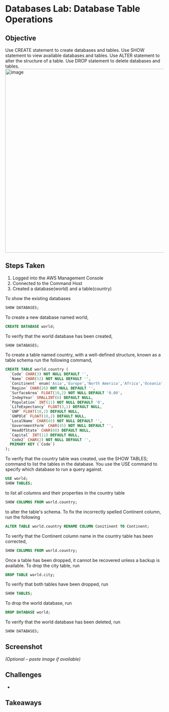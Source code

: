 # Databases Lab: Database Table Operations

## Objective
Use CREATE statement to create databases and tables. Use SHOW statement to view available databases and tables. Use ALTER statement to alter the structure of a table. Use DROP statement to delete databases and tables.
<img width="718" height="584" alt="image" src="https://github.com/user-attachments/assets/7aa21a23-401b-49d3-bef0-1ef7a87e1d2d" />


## Steps Taken
1. Logged into the AWS Management Console
2. Connected to the Command Host
3. Created a database(world) and a table(country)

To show the existing databases
```sql
SHOW DATABASES;
```
To create a new database named world,
```sql
CREATE DATABASE world;
```
To verify that the world database has been created,
```sql
SHOW DATABASES;
```
To create a table named country, with a well-defined structure, known as a table schema run the following command,
```sql
CREATE TABLE world.country (
  `Code` CHAR(3) NOT NULL DEFAULT '',
  `Name` CHAR(52) NOT NULL DEFAULT '',
  `Conitinent` enum('Asia','Europe','North America','Africa','Oceania','Antarctica','South  America') NOT NULL DEFAULT 'Asia',
  `Region` CHAR(26) NOT NULL DEFAULT '',
  `SurfaceArea` FLOAT(10,2) NOT NULL DEFAULT '0.00',
  `IndepYear` SMALLINT(6) DEFAULT NULL,
  `Population` INT(11) NOT NULL DEFAULT '0',
  `LifeExpectancy` FLOAT(3,1) DEFAULT NULL,
  `GNP` FLOAT(10,2) DEFAULT NULL,
  `GNPOld` FLOAT(10,2) DEFAULT NULL,
  `LocalName` CHAR(45) NOT NULL DEFAULT '',
  `GovernmentForm` CHAR(45) NOT NULL DEFAULT '',
  `HeadOfState` CHAR(60) DEFAULT NULL,
  `Capital` INT(11) DEFAULT NULL,
  `Code2` CHAR(2) NOT NULL DEFAULT '',
  PRIMARY KEY (`Code`)
);
```
To verify that the country table was created, use the SHOW TABLES; command to list the tables in the database. You use the USE command to specify which database to run a query against.
```sql
USE world;
SHOW TABLES;
```
to list all columns and their properties in the country table
```sql
SHOW COLUMNS FROM world.country;
```
to alter the table's schema. To fix the incorrectly spelled Continent column, run the following
```sql
ALTER TABLE world.country RENAME COLUMN Conitinent TO Continent;
```
To verify that the Continent column name in the country table has been corrected,
```sql
SHOW COLUMNS FROM world.country;
```
Once a table has been dropped, it cannot be recovered unless a backup is available. To drop the city table, run
```sql
DROP TABLE world.city;
```
To verify that both tables have been dropped, run
```sql
SHOW TABLES;
```
To drop the world database, run 
```sql
DROP DATABASE world;
```
To verify that the world database has been deleted, run
```sql
SHOW DATABASES;
```

## Screenshot
_(Optional – paste image if available)_

## Challenges
- 


## Takeaways


